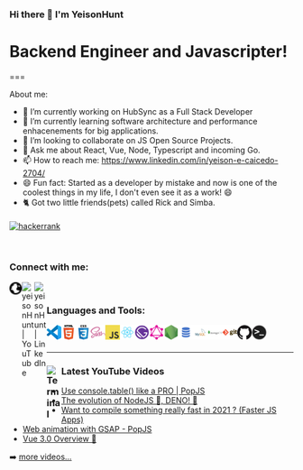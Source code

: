 ### Hi there 👋 I'm YeisonHunt
# Backend Engineer and Javascripter!

===

About me:

- 🔭 I’m currently working on HubSync as a Full Stack Developer
- 🌱 I’m currently learning software architecture and performance enhacenements for big applications.
- 👯 I’m looking to collaborate on JS Open Source Projects.
- 💬 Ask me about React, Vue, Node, Typescript and incoming Go.
- 📫 How to reach me: https://www.linkedin.com/in/yeison-e-caicedo-2704/
- 😄 Fun fact: Started as a developer by mistake and now is one of the coolest things in my life, I don't even see it as a work! 😄
- 🐈 Got two little friends(pets) called Rick and Simba. 

[<img align="middle" alt="hackerrank" width="122px" src="https://d1ka33fs6lvw5x.cloudfront.net/hackerrank/assets/styleguide/logo_wordmark-f5c5eb61ab0a154c3ed9eda24d0b9e31.svg" />][hackerrank]

<br>

### Connect with me:

[<img align="left" alt="yeisonHunt" width="22px" src="https://raw.githubusercontent.com/iconic/open-iconic/master/svg/globe.svg" />][website]
[<img align="left" alt="yeisonHunt | YouTube" width="22px" src="https://cdn.jsdelivr.net/npm/simple-icons@v3/icons/youtube.svg" />][youtube]
[<img align="left" alt="yeisonHunt | LinkedIn" width="22px" src="https://cdn.jsdelivr.net/npm/simple-icons@v3/icons/linkedin.svg" />][linkedin]

<br>

### Languages and Tools:

[<img align="left" alt="Visual Studio Code" width="26px" src="https://raw.githubusercontent.com/github/explore/80688e429a7d4ef2fca1e82350fe8e3517d3494d/topics/visual-studio-code/visual-studio-code.png" />][webdevplaylist]
[<img align="left" alt="HTML5" width="26px" src="https://raw.githubusercontent.com/github/explore/80688e429a7d4ef2fca1e82350fe8e3517d3494d/topics/html/html.png" />][webdevplaylist]
[<img align="left" alt="CSS3" width="26px" src="https://raw.githubusercontent.com/github/explore/80688e429a7d4ef2fca1e82350fe8e3517d3494d/topics/css/css.png" />][cssplaylist]
[<img align="left" alt="Sass" width="26px" src="https://raw.githubusercontent.com/github/explore/80688e429a7d4ef2fca1e82350fe8e3517d3494d/topics/sass/sass.png" />][cssplaylist]
[<img align="left" alt="JavaScript" width="26px" src="https://raw.githubusercontent.com/github/explore/80688e429a7d4ef2fca1e82350fe8e3517d3494d/topics/javascript/javascript.png" />][jsplaylist]
[<img align="left" alt="React" width="26px" src="https://raw.githubusercontent.com/github/explore/80688e429a7d4ef2fca1e82350fe8e3517d3494d/topics/react/react.png" />][reactplaylist]
[<img align="left" alt="Gatsby" width="26px" src="https://raw.githubusercontent.com/github/explore/e94815998e4e0713912fed477a1f346ec04c3da2/topics/gatsby/gatsby.png" />][webdevplaylist]
[<img align="left" alt="GraphQL" width="26px" src="https://raw.githubusercontent.com/github/explore/80688e429a7d4ef2fca1e82350fe8e3517d3494d/topics/graphql/graphql.png" />][webdevplaylist]
[<img align="left" alt="Node.js" width="26px" src="https://raw.githubusercontent.com/github/explore/80688e429a7d4ef2fca1e82350fe8e3517d3494d/topics/nodejs/nodejs.png" />][webdevplaylist]

[<img align="left" alt="SQL" width="26px" src="https://raw.githubusercontent.com/github/explore/80688e429a7d4ef2fca1e82350fe8e3517d3494d/topics/sql/sql.png" />][webdevplaylist]
[<img align="left" alt="MySQL" width="26px" src="https://raw.githubusercontent.com/github/explore/80688e429a7d4ef2fca1e82350fe8e3517d3494d/topics/mysql/mysql.png" />][webdevplaylist]
[<img align="left" alt="MongoDB" width="26px" src="https://raw.githubusercontent.com/github/explore/80688e429a7d4ef2fca1e82350fe8e3517d3494d/topics/mongodb/mongodb.png" />][webdevplaylist]
[<img align="left" alt="Git" width="26px" src="https://raw.githubusercontent.com/github/explore/80688e429a7d4ef2fca1e82350fe8e3517d3494d/topics/git/git.png" />][webdevplaylist]
[<img align="left" alt="GitHub" width="26px" src="https://raw.githubusercontent.com/github/explore/78df643247d429f6cc873026c0622819ad797942/topics/github/github.png" />][webdevplaylist]
[<img align="left" alt="Terminal" width="26px" src="https://raw.githubusercontent.com/github/explore/80688e429a7d4ef2fca1e82350fe8e3517d3494d/topics/terminal/terminal.png" />][webdevplaylist]

<br />
<br />

---

### [<img align="left" alt="Terminal" width="26px" src="https://emojipedia-us.s3.amazonaws.com/content/2020/04/05/yt.png" />][webdevplaylist] Latest YouTube Videos

<!-- YOUTUBE:START -->
- [Use console.table() like a PRO | PopJS](https://www.youtube.com/watch?v=0HVknKA0D5E)
- [The evolution of NodeJS 🔐, DENO! 💪](https://www.youtube.com/watch?v=uc6EO7vHH1U)
- [Want to compile something really fast in 2021 ? (Faster JS Apps)](https://www.youtube.com/watch?v=VNrvkvH9EcY)
- [Web animation with GSAP - PopJS](https://www.youtube.com/watch?v=jtL-THHqMFE)
- [Vue 3.0 Overview 💪](https://www.youtube.com/watch?v=JJvMdX3s8A8)
<!-- YOUTUBE:END -->

➡️ [more videos...](https://youtube.com/codestackr)

[website]: https://asakaa.com
[twitter]: https://twitter.com/yeisoncaicedox
[youtube]: https://www.youtube.com/channel/UCJsVoqlzIrlb4ZWXErpn3lQ
[instagram]: https://www.instagram.com/yeisoncaicedox/
[linkedin]: https://www.linkedin.com/in/yeison-e-caicedo-2704/
[webdevplaylist]: https://www.youtube.com/channel/UCJsVoqlzIrlb4ZWXErpn3lQ
[jsplaylist]: https://www.youtube.com/channel/UCJsVoqlzIrlb4ZWXErpn3lQ
[cssplaylist]: https://www.youtube.com/channel/UCJsVoqlzIrlb4ZWXErpn3lQ
[reactplaylist]: https://www.youtube.com/channel/UCJsVoqlzIrlb4ZWXErpn3lQ
[hackerrank]:https://www.hackerrank.com/yecaicedo
